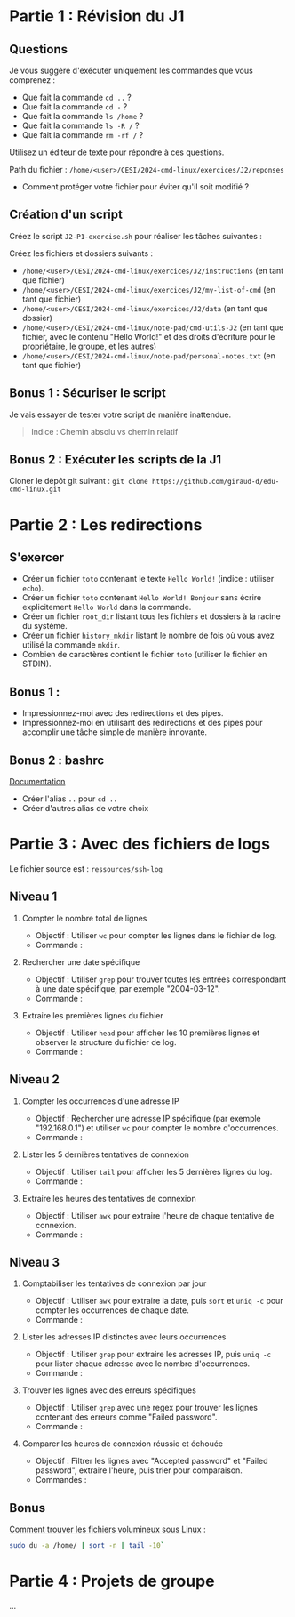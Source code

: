# Partie 1 : Révision du J1

## Questions

Je vous suggère d'exécuter uniquement les commandes que vous comprenez :

* Que fait la commande `cd ..` ?
* Que fait la commande `cd -` ?
* Que fait la commande `ls /home` ?
* Que fait la commande `ls -R /` ?
* Que fait la commande `rm -rf /` ?

Utilisez un éditeur de texte pour répondre à ces questions.

Path du fichier : `/home/<user>/CESI/2024-cmd-linux/exercices/J2/reponses`

* Comment protéger votre fichier pour éviter qu'il soit modifié ?

## Création d'un script

Créez le script `J2-P1-exercise.sh` pour réaliser les tâches suivantes :

Créez les fichiers et dossiers suivants :
* `/home/<user>/CESI/2024-cmd-linux/exercices/J2/instructions` (en tant que fichier)
* `/home/<user>/CESI/2024-cmd-linux/exercices/J2/my-list-of-cmd` (en tant que fichier)
* `/home/<user>/CESI/2024-cmd-linux/exercices/J2/data` (en tant que dossier)
* `/home/<user>/CESI/2024-cmd-linux/note-pad/cmd-utils-J2` (en tant que fichier, avec le contenu "Hello World!" et des droits d'écriture pour le propriétaire, le groupe, et les autres)
* `/home/<user>/CESI/2024-cmd-linux/note-pad/personal-notes.txt` (en tant que fichier)

## Bonus 1 : Sécuriser le script

Je vais essayer de tester votre script de manière inattendue.

> Indice : Chemin absolu vs chemin relatif

## Bonus 2 : Exécuter les scripts de la J1

Cloner le dépôt git suivant : `git clone https://github.com/giraud-d/edu-cmd-linux.git`

# Partie 2 : Les redirections

## S'exercer

* Créer un fichier `toto` contenant le texte `Hello World!` (indice : utiliser `echo`).
* Créer un fichier `toto` contenant `Hello World! Bonjour` sans écrire explicitement `Hello World` dans la commande.
* Créer un fichier `root_dir` listant tous les fichiers et dossiers à la racine du système.
* Créer un fichier `history_mkdir` listant le nombre de fois où vous avez utilisé la commande `mkdir`.
* Combien de caractères contient le fichier `toto` (utiliser le fichier en STDIN).

## Bonus 1 :

* Impressionnez-moi avec des redirections et des pipes.
* Impressionnez-moi en utilisant des redirections et des pipes pour accomplir une tâche simple de manière innovante.

## Bonus 2 : bashrc

[Documentation](https://ultahost.com/knowledge-base/bashrc-file-in-linux/)

* Créer l'alias `..` pour `cd ..`
* Créer d'autres alias de votre choix

# Partie 3 : Avec des fichiers de logs

Le fichier source est : `ressources/ssh-log`

## Niveau 1

1. Compter le nombre total de lignes
    - Objectif : Utiliser `wc` pour compter les lignes dans le fichier de log.
    - Commande :


2. Rechercher une date spécifique
    - Objectif : Utiliser `grep` pour trouver toutes les entrées correspondant à une date spécifique, par exemple "2004-03-12".
    - Commande :


3. Extraire les premières lignes du fichier
    - Objectif : Utiliser `head` pour afficher les 10 premières lignes et observer la structure du fichier de log.
    - Commande :


## Niveau 2

1. Compter les occurrences d'une adresse IP
    - Objectif : Rechercher une adresse IP spécifique (par exemple "192.168.0.1") et utiliser `wc` pour compter le nombre d'occurrences.
    - Commande :


2. Lister les 5 dernières tentatives de connexion
    - Objectif : Utiliser `tail` pour afficher les 5 dernières lignes du log.
    - Commande :


3. Extraire les heures des tentatives de connexion
    - Objectif : Utiliser `awk` pour extraire l'heure de chaque tentative de connexion.
    - Commande :


## Niveau 3

1. Comptabiliser les tentatives de connexion par jour
    - Objectif : Utiliser `awk` pour extraire la date, puis `sort` et `uniq -c` pour compter les occurrences de chaque date.
    - Commande :


2. Lister les adresses IP distinctes avec leurs occurrences
    - Objectif : Utiliser `grep` pour extraire les adresses IP, puis `uniq -c` pour lister chaque adresse avec le nombre d'occurrences.
    - Commande :


3. Trouver les lignes avec des erreurs spécifiques
    - Objectif : Utiliser `grep` avec une regex pour trouver les lignes contenant des erreurs comme "Failed password".
    - Commande :


4. Comparer les heures de connexion réussie et échouée
    - Objectif : Filtrer les lignes avec "Accepted password" et "Failed password", extraire l'heure, puis trier pour comparaison.
    - Commandes :

## Bonus

[Comment trouver les fichiers volumineux sous Linux](https://www.malekal.com/comment-trouver-fichiers-volumineux-linux/) :

```bash
sudo du -a /home/ | sort -n | tail -10`
```

# Partie 4 : Projets de groupe

...

